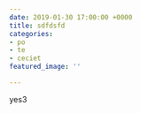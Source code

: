 ```yaml
---
date: 2019-01-30 17:00:00 +0000
title: sdfdsfd
categories:
- po
- te
- ceciet
featured_image: ''

---
```

yes3